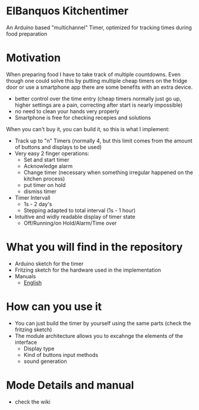 # ElBanquos Kitchentimer
An Arduino based "multichannel" Timer, optimized for tracking times during food preparation

# Motivation
When preparing food I have to take track of multiple countdowns. Even though one could solve this by putting multiple cheap timers on the fridge door or use a smartphone app there are some benefits with an extra device.
* better control over the time entry (cheap timers normally just go up, higher settings are a pain, correcting after start is nearly impossible)
* no need to clean your hands very properly 
* Smartphone is free for checking recepies and solutions

When you can't buy it, you can build it, so this is what I implement:

* Track up to "n" Timers (normally 4, but this limit comes from the amount of buttons and displays to be used)
* Very easy 2 finger operations:
  * Set and start timer
  * Acknowledge alarm
  * Change timer (necessary when something irregular happened on the kitchen process)
  * put timer on hold
  * dismiss timer
* Timer Intervall
  * 1s - 2 day's
  * Stepping adapted to total interval (1s - 1 hour) 
* Intuitive and widly readable display of timer state
  * Off/Running/on Hold/Alarm/Time over
  
# What you will find in the repository
* Arduino sketch for the timer
* Fritzing sketch for the hardware used in the implementation
* Manuals
    * [English](docs/manual-en.md)

# How can you use it
* You can just build the timer by yourself using the same parts (check the fritzing sketch)
* The module architecture allows you to excahnge the elements of the interface
  * Display type
  * Kind of buttons input methods
  * sound generation

# Mode Details and manual 
* check the wiki
